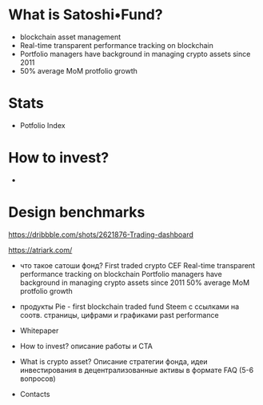 # What is Satoshi•Fund?
* blockchain asset management
* Real-time transparent performance tracking on blockchain
* Portfolio managers have background in managing crypto assets since 2011
* 50% average MoM protfolio growth

# Stats
* Potfolio Index

# How to invest?
- 


# Design benchmarks

https://dribbble.com/shots/2621876-Trading-dashboard

https://atriark.com/ 


- что такое сатоши фонд?
First traded crypto CEF
Real-time transparent performance tracking on blockchain
Portfolio managers have background in managing crypto assets since 2011
50% average MoM protfolio growth

- продукты
Pie - first  blockchain  traded fund
Steem
с ссылками на соотв. страницы, цифрами и графиками past performance

- Whitepaper

- How to invest?
описание работы и CTA

- What is crypto asset?
Описание стратегии фонда, идеи инвестирования в децентрализованные активы в формате FAQ (5-6 вопросов)

- Contacts